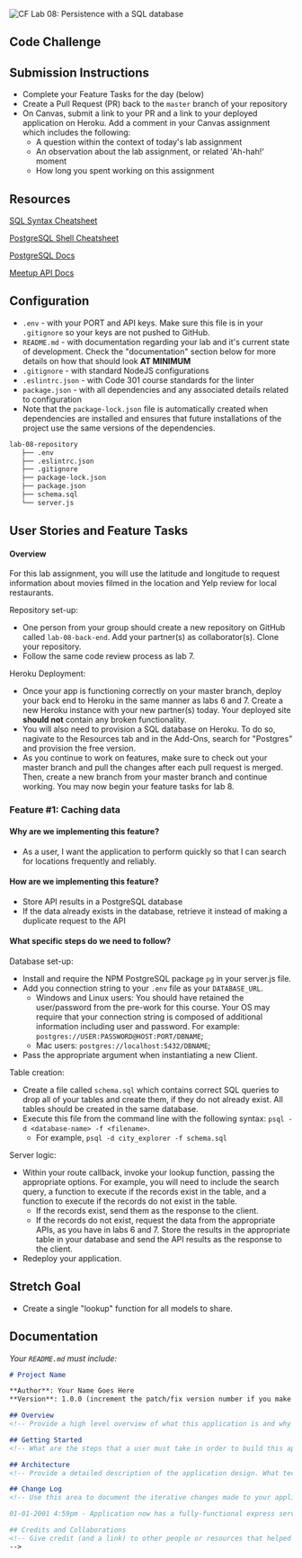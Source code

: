 ![CF](https://i.imgur.com/7v5ASc8.png) Lab 08: Persistence with a SQL database

## Code Challenge

## Submission Instructions

- Complete your Feature Tasks for the day (below)
- Create a Pull Request (PR) back to the `master` branch of your repository
- On Canvas, submit a link to your PR and a link to your deployed application on Heroku. Add a comment in your Canvas assignment which includes the following:
  - A question within the context of today's lab assignment
  - An observation about the lab assignment, or related 'Ah-hah!' moment
  - How long you spent working on this assignment

## Resources

[SQL Syntax Cheatsheet](./cheatsheets/sql.md)

[PostgreSQL Shell Cheatsheet](./cheatsheets/postgres-shell.md)

[PostgreSQL Docs](https://www.postgresql.org/docs/)

[Meetup API Docs](https://www.meetup.com/meetup_api/)

## Configuration

- `.env` - with your PORT and API keys. Make sure this file is in your `.gitignore` so your keys are not pushed to GitHub.
- `README.md` - with documentation regarding your lab and it's current state of development. Check the "documentation" section below for more details on how that should look **AT MINIMUM**
- `.gitignore` - with standard NodeJS configurations
- `.eslintrc.json` - with Code 301 course standards for the linter
- `package.json` - with all dependencies and any associated details related to configuration
- Note that the `package-lock.json` file is automatically created when dependencies are installed and ensures that future installations of the project use the same versions of the dependencies.

```sh
lab-08-repository
   ├── .env
   ├── .eslintrc.json
   ├── .gitignore
   ├── package-lock.json
   ├── package.json
   ├── schema.sql
   └── server.js
```

## User Stories and Feature Tasks

#### Overview

For this lab assignment, you will use the latitude and longitude to request information about movies filmed in the location and Yelp review for local restaurants.

Repository set-up: 
- One person from your group should create a new repository on GitHub called `lab-08-back-end`. Add your partner(s) as collaborator(s). Clone your repository.
- Follow the same code review process as lab 7.

Heroku Deployment:
- Once your app is functioning correctly on your master branch, deploy your back end to Heroku in the same manner as labs 6 and 7. Create a new Heroku instance with your new partner(s) today. Your deployed site **should not** contain any broken functionality. 
- You will also need to provision a SQL database on Heroku. To do so, nagivate to the Resources tab and in the Add-Ons, search for "Postgres" and provision the free version.
- As you continue to work on features, make sure to check out your master branch and pull the changes after each pull request is merged. Then, create a new branch from your master branch and continue working. You may now begin your feature tasks for lab 8.

### Feature #1: Caching data

#### Why are we implementing this feature?

- As a user, I want the application to perform quickly so that I can search for locations frequently and reliably.

#### How are we implementing this feature?

- Store API results in a PostgreSQL database
- If the data already exists in the database, retrieve it instead of making a duplicate request to the API

#### What specific steps do we need to follow?

Database set-up:
- Install and require the NPM PostgreSQL package `pg` in your server.js file.
- Add you connection string to your `.env` file as your `DATABASE_URL`.
  - Windows and Linux users: You should have retained the user/password from the pre-work for this course. Your OS may require that your connection string is composed of additional information including user and password. For example: `postgres://USER:PASSWORD@HOST:PORT/DBNAME`;
  - Mac users: `postgres://localhost:5432/DBNAME`;
- Pass the appropriate argument when instantiating a new Client.

Table creation:
- Create a file called `schema.sql` which contains correct SQL queries to drop all of your tables and create them, if they do not already exist. All tables should be created in the same database.
- Execute this file from the command line with the following syntax: `psql -d <database-name> -f <filename>`.
  - For example, `psql -d city_explorer -f schema.sql`

Server logic:
- Within your route callback, invoke your lookup function, passing the appropriate options. For example, you will need to include the search query, a function to execute if the records exist in the table, and a function to execute if the records do not exist in the table.
  - If the records exist, send them as the response to the client.
  - If the records do not exist, request the data from the appropriate APIs, as you have in labs 6 and 7. Store the results in the appropriate table in your database and send the API results as the response to the client.
- Redeploy your application.

## Stretch Goal

- Create a single "lookup" function for all models to share.

## Documentation

_Your `README.md` must include:_

```md
# Project Name

**Author**: Your Name Goes Here
**Version**: 1.0.0 (increment the patch/fix version number if you make more commits past your first submission)

## Overview
<!-- Provide a high level overview of what this application is and why you are building it, beyond the fact that it's an assignment for this class. (i.e. What's your problem domain?) -->

## Getting Started
<!-- What are the steps that a user must take in order to build this app on their own machine and get it running? -->

## Architecture
<!-- Provide a detailed description of the application design. What technologies (languages, libraries, etc) you're using, and any other relevant design information. -->

## Change Log
<!-- Use this area to document the iterative changes made to your application as each feature is successfully implemented. Use time stamps. Here's an examples:

01-01-2001 4:59pm - Application now has a fully-functional express server, with a GET route for the location resource.

## Credits and Collaborations
<!-- Give credit (and a link) to other people or resources that helped you build this application. -->
-->
```
